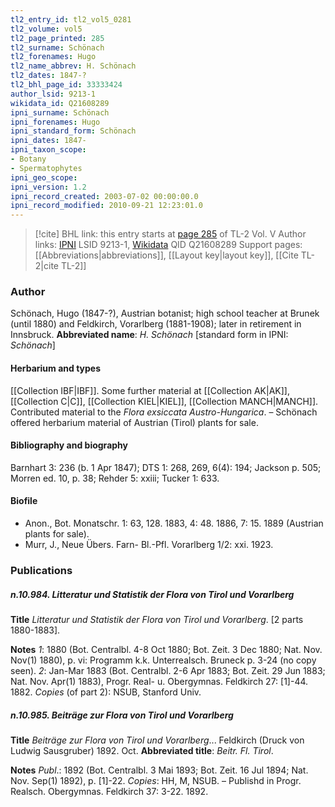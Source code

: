 ```yaml
---
tl2_entry_id: tl2_vol5_0281
tl2_volume: vol5
tl2_page_printed: 285
tl2_surname: Schönach
tl2_forenames: Hugo
tl2_name_abbrev: H. Schönach
tl2_dates: 1847-?
tl2_bhl_page_id: 33333424
author_lsid: 9213-1
wikidata_id: Q21608289
ipni_surname: Schönach
ipni_forenames: Hugo
ipni_standard_form: Schönach
ipni_dates: 1847-
ipni_taxon_scope:
- Botany
- Spermatophytes
ipni_geo_scope:
ipni_version: 1.2
ipni_record_created: 2003-07-02 00:00:00.0
ipni_record_modified: 2010-09-21 12:23:01.0
---
```


> [!cite] BHL link: this entry starts at [page 285](https://www.biodiversitylibrary.org/page/33333424) of TL-2 Vol. V
> Author links: [IPNI](https://www.ipni.org/a/9213-1) LSID 9213-1, [Wikidata](https://www.wikidata.org/wiki/Q21608289) QID Q21608289
> Support pages: [[Abbreviations|abbreviations]], [[Layout key|layout key]], [[Cite TL-2|cite TL-2]]

### Author

Schönach, Hugo (1847-?), Austrian botanist; high school teacher at Brunek (until 1880) and Feldkirch, Vorarlberg (1881-1908); later in retirement in Innsbruck. 
**Abbreviated name**: *H. Schönach* \[standard form in IPNI: *Schönach*\]

#### Herbarium and types

[[Collection IBF|IBF]]. Some further material at [[Collection AK|AK]], [[Collection C|C]], [[Collection KIEL|KIEL]], [[Collection MANCH|MANCH]]. Contributed material to the *Flora exsiccata Austro-Hungarica*. – Schönach offered herbarium material of Austrian (Tirol) plants for sale.

#### Bibliography and biography

Barnhart 3: 236 (b. 1 Apr 1847); DTS 1: 268, 269, 6(4): 194; Jackson p. 505; Morren ed. 10, p. 38; Rehder 5: xxiii; Tucker 1: 633.

#### Biofile

- Anon., Bot. Monatschr. 1: 63, 128. 1883, 4: 48. 1886, 7: 15. 1889 (Austrian plants for sale).
- Murr, J., Neue Übers. Farn- Bl.-Pfl. Vorarlberg 1/2: xxi. 1923.

### Publications

##### n.10.984. Litteratur und Statistik der Flora von Tirol und Vorarlberg

**Title**
*Litteratur und Statistik der Flora von Tirol und Vorarlberg*. \[2 parts 1880-1883\].

**Notes**
*1*: 1880 (Bot. Centralbl. 4-8 Oct 1880; Bot. Zeit. 3 Dec 1880; Nat. Nov. Nov(1) 1880), p. vi: Programm k.k. Unterrealsch. Bruneck p. 3-24 (no copy seen).
*2*: Jan-Mar 1883 (Bot. Centralbl. 2-6 Apr 1883; Bot. Zeit. 29 Jun 1883; Nat. Nov. Apr(1) 1883), Progr. Real- u. Obergymnas. Feldkirch 27: \[1\]-44. 1882.
*Copies* (of part 2): NSUB, Stanford Univ.

##### n.10.985. Beiträge zur Flora von Tirol und Vorarlberg

**Title**
*Beiträge zur Flora von Tirol und Vorarlberg*... Feldkirch (Druck von Ludwig Sausgruber) 1892. Oct.
**Abbreviated title**: *Beitr. Fl. Tirol*.

**Notes**
*Publ*.: 1892 (Bot. Centralbl. 3 Mai 1893; Bot. Zeit. 16 Jul 1894; Nat. Nov. Sep(1) 1892), p. \[1\]-22. *Copies*: HH, M, NSUB. – Publishd in Progr. Realsch. Obergymnas. Feldkirch 37: 3-22. 1892.


